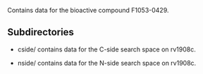 Contains data for the bioactive compound F1053-0429.

## Subdirectories

- cside/ contains data for the C-side search space on rv1908c.

- nside/ contains data for the N-side search space on rv1908c.

